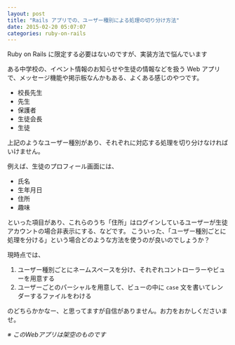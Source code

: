 ```yaml
---
layout: post
title: "Rails アプリでの、ユーザー種別による処理の切り分け方法"
date: 2015-02-20 05:07:07
categories: ruby-on-rails
---
```

<p>Ruby on Rails に限定する必要はないのですが、実装方法で悩んでいます</p>

<p>ある中学校の、イベント情報のお知らせや生徒の情報などを扱う Web アプリで、メッセージ機能や掲示板なんかもある、よくある感じのやつです。</p>

<ul>
<li>校長先生</li>
<li>先生</li>
<li>保護者</li>
<li>生徒会長</li>
<li>生徒</li>
</ul>

<p>上記のようなユーザー種別があり、それぞれに対応する処理を切り分けなければいけません。</p>

<p>例えば、生徒のプロフィール画面には、</p>

<ul>
<li>氏名</li>
<li>生年月日</li>
<li>住所</li>
<li>趣味</li>
</ul>

<p>といった項目があり、これらのうち「住所」はログインしているユーザーが生徒アカウントの場合非表示にする、などです。 こういった、「ユーザー種別ごとに処理を分ける」という場合どのような方法を使うのが良いのでしょうか？</p>

<p>現時点では、</p>

<ol>
<li>ユーザー種別ごとにネームスペースを分け、それぞれコントローラーやビューを用意する</li>
<li>ユーザーごとのパーシャルを用意して、ビューの中に <code>case</code> 文を書いてレンダーするファイルをわける</li>
</ol>

<p>のどちらかかなー、と思ってますが自信がありません。お力をおかしくださいませ。</p>

<p><em>※ このWebアプリは架空のものです</em></p>
